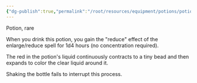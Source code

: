 ```yaml
---
{"dg-publish":true,"permalink":"/root/resources/equipment/potions/potion-of-diminution/"}
---
```


Potion, rare 

When you drink this potion, you gain the "reduce" effect of the enlarge/reduce spell for 1d4 hours (no concentration required). 

The red in the potion's liquid continuously contracts to a tiny bead and then expands to color the clear liquid around it. 

Shaking the bottle fails to interrupt this process.